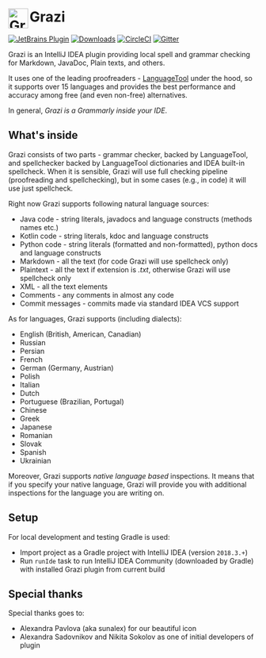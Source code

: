<h1> <img align="left" width="40" height="40" src="https://plugins.jetbrains.com/files/12175/63853/icon/pluginIcon.svg" alt="Grazi Icon"> Grazi </h1>

[![JetBrains Plugin](https://img.shields.io/jetbrains/plugin/v/12175-grazi.svg?style=flat-square&label=jetbrains%20plugin)](https://plugins.jetbrains.com/plugin/12175-grazi)
[![Downloads](https://img.shields.io/jetbrains/plugin/d/12175-graz.svg?style=flat-square)](https://plugins.jetbrains.com/plugin/12175-grazi)
[![CircleCI](https://img.shields.io/circleci/build/github/TanVD/Grazi.svg?style=flat-square)](https://circleci.com/gh/TanVD/Grazi)
[![Gitter](https://img.shields.io/gitter/room/grazi-intellij-plugin/community.svg?style=flat-square)](https://gitter.im/grazi-intellij-plugin/community?utm_source=share-link&utm_medium=link&utm_campaign=share-link)


Grazi is an IntelliJ IDEA plugin providing local spell and grammar checking for Markdown, JavaDoc, Plain texts, and others.

It uses one of the leading proofreaders - [LanguageTool](https://github.com/languagetool-org/languagetool)
under the hood, so it supports over 15 languages and provides the best performance and 
accuracy among free (and even non-free) alternatives.

In general, *Grazi is a Grammarly inside your IDE*. 

## What's inside

Grazi consists of two parts - grammar checker, backed by LanguageTool, and spellchecker backed by LanguageTool dictionaries and IDEA built-in spellcheck. When it is sensible, Grazi will use full checking pipeline (proofreading and spellchecking), but in some cases (e.g., in code) it will use just spellcheck.

Right now Grazi supports following natural language sources:
* Java code - string literals, javadocs and language constructs (methods names etc.)
* Kotlin code - string literals, kdoc and language constructs
* Python code - string literals (formatted and non-formatted), python docs and language constructs
* Markdown - all the text (for code Grazi will use spellcheck only)
* Plaintext - all the text if extension is *.txt*, otherwise Grazi will use spellcheck only
* XML - all the text elements
* Comments - any comments in almost any code 
* Commit messages - commits made via standard IDEA VCS support

As for languages, Grazi supports (including dialects):
* English (British, American, Canadian)
* Russian
* Persian
* French
* German (Germany, Austrian)
* Polish
* Italian
* Dutch
* Portuguese (Brazilian, Portugal)
* Chinese
* Greek
* Japanese
* Romanian
* Slovak
* Spanish
* Ukrainian

Moreover, Grazi supports *native language based* inspections. It means that if you specify your native language, Grazi will provide you with additional inspections for the language you are writing on.

## Setup

For local development and testing Gradle is used:

* Import project as a Gradle project with IntelliJ IDEA (version `2018.3.+`)
* Run `runIde` task to run IntelliJ IDEA Community (downloaded by Gradle) 
  with installed Grazi plugin from current build
  
## Special thanks
Special thanks goes to:
* Alexandra Pavlova (aka sunalex) for our beautiful icon
* Alexandra Sadovnikov and Nikita Sokolov as one of initial developers of plugin


